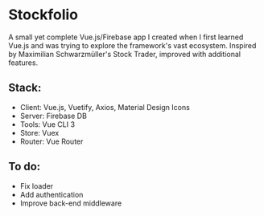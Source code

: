 # Stockfolio
A small yet complete Vue.js/Firebase app I created when I first learned Vue.js and was trying to explore the framework's vast ecosystem. Inspired by Maximilian Schwarzmüller's Stock Trader, improved with additional features.

## Stack:
- Client: Vue.js, Vuetify, Axios, Material Design Icons
- Server: Firebase DB
- Tools: Vue CLI 3
- Store: Vuex
- Router: Vue Router

## To do:
- Fix loader
- Add authentication
- Improve back-end middleware
